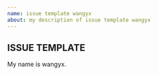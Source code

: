 ```yaml
---
name: issue template wangyx
about: my description of issue template wangyx
---
```

## ISSUE TEMPLATE
My name is wangyx.